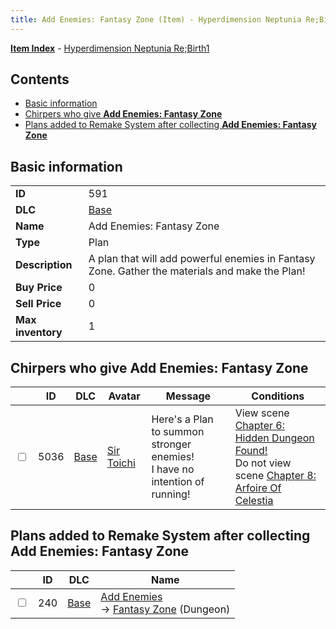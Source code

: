 ```yaml
---
title: Add Enemies: Fantasy Zone (Item) - Hyperdimension Neptunia Re;Birth1
---
```


[**Item Index**](/neptunia/rb1/item/index.html) - [Hyperdimension Neptunia Re;Birth1](/neptunia/rb1)

## Contents

- [Basic information](#basic-information)
- [Chirpers who give **Add Enemies: Fantasy Zone**](#chirpers-who-give-add-enemies-fantasy-zone)
- [Plans added to Remake System after collecting **Add Enemies: Fantasy Zone**](#plans-added-to-remake-system-after-collecting-add-enemies-fantasy-zone)

## Basic information

|   |   |
| -- | -- |
| **ID** | 591 |
| **DLC** | [Base](/neptunia/rb1/dlc/1-base.html) |
| **Name** | Add Enemies: Fantasy Zone |
| **Type** | Plan |
| **Description** | A plan that will add powerful enemies in Fantasy Zone. Gather the materials and make the Plan! |
| **Buy Price** | 0 |
| **Sell Price** | 0 |
| **Max inventory** | 1 |


## Chirpers who give **Add Enemies: Fantasy Zone**

|    | ID | DLC | Avatar | Message | Conditions |
| -- | -- | --- | ------ | ------- | ---------- |
| <input type="checkbox" id="rb1-chirper-event-1-5036" class="trackbox" /> | 5036 | [Base](/neptunia/rb1/dlc/1-base.html) | [Sir Toichi](/neptunia/rb1/undefined/1-220-sir-toichi.html) | Here's a Plan to summon stronger enemies!<br />I have no intention of running! | View scene [Chapter 6: Hidden Dungeon Found!](/neptunia/rb1/scene/1-609-chapter-6-hidden-dungeon-found.html)<br />Do not view scene [Chapter 8: Arfoire Of Celestia](/neptunia/rb1/scene/1-801-chapter-8-arfoire-of-celestia.html) |


## Plans added to Remake System after collecting **Add Enemies: Fantasy Zone**

|    | ID | DLC | Name |
| -- | -- | --- | ---- |
| <input type="checkbox" id="rb1-remake-1-240" class="trackbox" /> | 240 | [Base](/neptunia/rb1/dlc/1-base.html) | [Add Enemies](/neptunia/rb1/remake/1-240-add-enemies.html)<br /> → [Fantasy Zone](/neptunia/rb1/dungeon/1-17-fantasy-zone.html) (Dungeon) |

